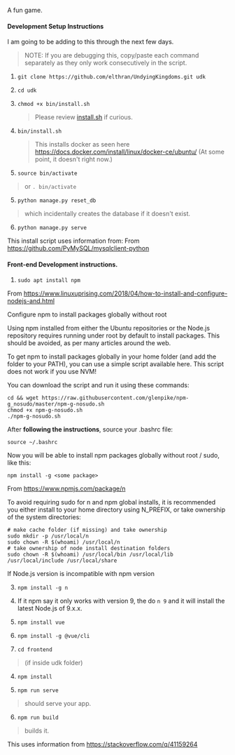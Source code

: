 A fun game.

#### Development Setup Instructions

I am going to be adding to this through the next few days.
> NOTE: If you are debugging this, copy/paste each command separately as they only work consecutively in the script.

1. `git clone https://github.com/elthran/UndyingKingdoms.git udk`

3. `cd udk`

2. `chmod +x bin/install.sh`
    > Please review [install.sh](bin/install.sh) if curious.

3. `bin/install.sh`
    > This installs docker as seen here https://docs.docker.com/install/linux/docker-ce/ubuntu/ (At some point, it doesn't right now.)

4. `source bin/activate`
> or `. bin/activate`

5. `python manage.py reset_db`
> which incidentally creates the database if it doesn't exist.

6. `python manage.py serve`

This install script uses information from:
From https://github.com/PyMySQL/mysqlclient-python

#### Front-end Development instructions.

1. `sudo apt install npm`

From https://www.linuxuprising.com/2018/04/how-to-install-and-configure-nodejs-and.html

Configure npm to install packages globally without root

Using npm installed from either the Ubuntu repositories or the Node.js repository requires running under root by default to install packages. This should be avoided, as per many articles around the web.

To get npm to install packages globally in your home folder (and add the folder to your PATH), you can use a simple script available here. This script does not work if you use NVM!

You can download the script and run it using these commands:

```
cd && wget https://raw.githubusercontent.com/glenpike/npm-g_nosudo/master/npm-g-nosudo.sh
chmod +x npm-g-nosudo.sh
./npm-g-nosudo.sh
```

After **following the instructions**, source your .bashrc file:

`source ~/.bashrc`

Now you will be able to install npm packages globally without root / sudo, like this:

`npm install -g <some package>`

From https://www.npmjs.com/package/n

To avoid requiring sudo for n and npm global installs, it is recommended you either install to your home directory using N_PREFIX, or take ownership of the system directories:

```
# make cache folder (if missing) and take ownership 
sudo mkdir -p /usr/local/n
sudo chown -R $(whoami) /usr/local/n
# take ownership of node install destination folders 
sudo chown -R $(whoami) /usr/local/bin /usr/local/lib /usr/local/include /usr/local/share
```

If Node.js version is incompatible with npm version

3. `npm install -g n`

3. If it npm say it only works with version 9, the do `n 9` and it will install the latest Node.js of 9.x.x.

5. `npm install vue`

4. `npm install -g @vue/cli`

3. `cd frontend`
> (if inside udk folder)

4. `npm install`

5. `npm run serve`
> should serve your app. 
6. `npm run build`
> builds it.

This uses information from https://stackoverflow.com/q/41159264
